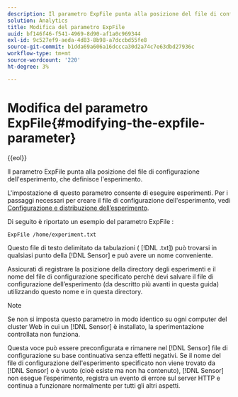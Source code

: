 ```yaml
---
description: Il parametro ExpFile punta alla posizione del file di configurazione dell'esperimento, che definisce l'esperimento.
solution: Analytics
title: Modifica del parametro ExpFile
uuid: bf146f46-f541-4969-8d90-af1a0c969344
exl-id: 9c527ef9-aeda-4d83-8b98-a7dccbd55fe8
source-git-commit: b1dda69a606a16dccca30d2a74c7e63dbd27936c
workflow-type: tm+mt
source-wordcount: '220'
ht-degree: 3%

---
```


# Modifica del parametro ExpFile{#modifying-the-expfile-parameter}

{{eol}}

Il parametro ExpFile punta alla posizione del file di configurazione dell&#39;esperimento, che definisce l&#39;esperimento.

L&#39;impostazione di questo parametro consente di eseguire esperimenti. Per i passaggi necessari per creare il file di configurazione dell&#39;esperimento, vedi [Configurazione e distribuzione dell’esperimento](../../../home/c-undst-ctrld-exp/t-crt-ctrld-exp/c-cnfg-dply-exp.md#concept-50f1de0242904698937bb72b3ea1b429).

Di seguito è riportato un esempio del parametro ExpFile :

```
ExpFile /home/experiment.txt
```

Questo file di testo delimitato da tabulazioni ( [!DNL .txt]) può trovarsi in qualsiasi punto della [!DNL Sensor] e può avere un nome conveniente.

Assicurati di registrare la posizione della directory degli esperimenti e il nome del file di configurazione specificato perché devi salvare il file di configurazione dell’esperimento (da descritto più avanti in questa guida) utilizzando questo nome e in questa directory.

>[!NOTE]
>
>Se non si imposta questo parametro in modo identico su ogni computer del cluster Web in cui un [!DNL Sensor] è installato, la sperimentazione controllata non funziona.

Questa voce può essere preconfigurata e rimanere nel [!DNL Sensor] file di configurazione su base continuativa senza effetti negativi. Se il nome del file di configurazione dell&#39;esperimento specificato non viene trovato da [!DNL Sensor] o è vuoto (cioè esiste ma non ha contenuto), [!DNL Sensor] non esegue l’esperimento, registra un evento di errore sul server HTTP e continua a funzionare normalmente per tutti gli altri aspetti.
